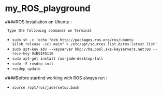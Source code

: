 # my_ROS_playground

####ROS Installation on Ubuntu :

     Type the following commands on Terminal 

* `sudo sh -c 'echo "deb http://packages.ros.org/ros/ubuntu $(lsb_release -sc) main" > /etc/apt/sources.list.d/ros-latest.list'`
* `sudo apt-key adv --keyserver hkp://ha.pool.sks-keyservers.net:80 --recv-key 0xB01FA116`
* `sudo apt-get install ros-jade-desktop-full`
* `sudo -E rosdep init`
* `rosdep update`

####Before startind working with ROS always run :

* `source /opt/ros/jade/setup.bash`
